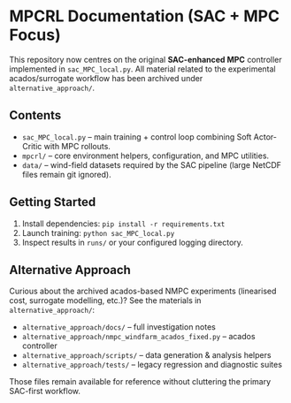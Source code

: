 # MPCRL Documentation (SAC + MPC Focus)

This repository now centres on the original **SAC-enhanced MPC** controller implemented in `sac_MPC_local.py`. All material related to the experimental acados/surrogate workflow has been archived under `alternative_approach/`.

## Contents

- `sac_MPC_local.py` – main training + control loop combining Soft Actor-Critic with MPC rollouts.
- `mpcrl/` – core environment helpers, configuration, and MPC utilities.
- `data/` – wind-field datasets required by the SAC pipeline (large NetCDF files remain git ignored).

## Getting Started

1. Install dependencies: `pip install -r requirements.txt`
2. Launch training: `python sac_MPC_local.py`
3. Inspect results in `runs/` or your configured logging directory.

## Alternative Approach

Curious about the archived acados-based NMPC experiments (linearised cost, surrogate modelling, etc.)? See the materials in `alternative_approach/`:

- `alternative_approach/docs/` – full investigation notes
- `alternative_approach/nmpc_windfarm_acados_fixed.py` – acados controller
- `alternative_approach/scripts/` – data generation & analysis helpers
- `alternative_approach/tests/` – legacy regression and diagnostic suites

Those files remain available for reference without cluttering the primary SAC-first workflow.

